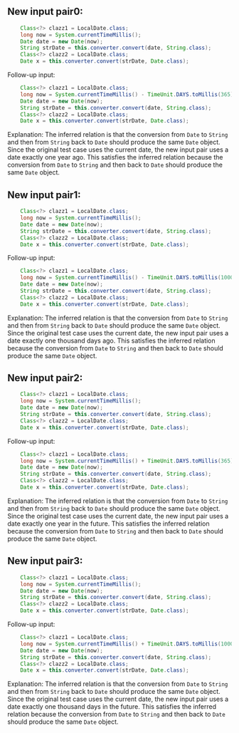 ## New input pair0:
```java
    Class<?> clazz1 = LocalDate.class;
    long now = System.currentTimeMillis();
    Date date = new Date(now);
    String strDate = this.converter.convert(date, String.class);
    Class<?> clazz2 = LocalDate.class;
    Date x = this.converter.convert(strDate, Date.class);
```
Follow-up input:
```java
    Class<?> clazz1 = LocalDate.class;
    long now = System.currentTimeMillis() - TimeUnit.DAYS.toMillis(365);
    Date date = new Date(now);
    String strDate = this.converter.convert(date, String.class);
    Class<?> clazz2 = LocalDate.class;
    Date x = this.converter.convert(strDate, Date.class);
```
Explanation: The inferred relation is that the conversion from `Date` to `String` and then from `String` back to `Date` should produce the same `Date` object. Since the original test case uses the current date, the new input pair uses a date exactly one year ago. This satisfies the inferred relation because the conversion from `Date` to `String` and then back to `Date` should produce the same `Date` object.

## New input pair1:
```java
    Class<?> clazz1 = LocalDate.class;
    long now = System.currentTimeMillis();
    Date date = new Date(now);
    String strDate = this.converter.convert(date, String.class);
    Class<?> clazz2 = LocalDate.class;
    Date x = this.converter.convert(strDate, Date.class);
```
Follow-up input:
```java
    Class<?> clazz1 = LocalDate.class;
    long now = System.currentTimeMillis() - TimeUnit.DAYS.toMillis(1000);
    Date date = new Date(now);
    String strDate = this.converter.convert(date, String.class);
    Class<?> clazz2 = LocalDate.class;
    Date x = this.converter.convert(strDate, Date.class);
```
Explanation: The inferred relation is that the conversion from `Date` to `String` and then from `String` back to `Date` should produce the same `Date` object. Since the original test case uses the current date, the new input pair uses a date exactly one thousand days ago. This satisfies the inferred relation because the conversion from `Date` to `String` and then back to `Date` should produce the same `Date` object.

## New input pair2:
```java
    Class<?> clazz1 = LocalDate.class;
    long now = System.currentTimeMillis();
    Date date = new Date(now);
    String strDate = this.converter.convert(date, String.class);
    Class<?> clazz2 = LocalDate.class;
    Date x = this.converter.convert(strDate, Date.class);
```
Follow-up input:
```java
    Class<?> clazz1 = LocalDate.class;
    long now = System.currentTimeMillis() + TimeUnit.DAYS.toMillis(365);
    Date date = new Date(now);
    String strDate = this.converter.convert(date, String.class);
    Class<?> clazz2 = LocalDate.class;
    Date x = this.converter.convert(strDate, Date.class);
```
Explanation: The inferred relation is that the conversion from `Date` to `String` and then from `String` back to `Date` should produce the same `Date` object. Since the original test case uses the current date, the new input pair uses a date exactly one year in the future. This satisfies the inferred relation because the conversion from `Date` to `String` and then back to `Date` should produce the same `Date` object.

## New input pair3:
```java
    Class<?> clazz1 = LocalDate.class;
    long now = System.currentTimeMillis();
    Date date = new Date(now);
    String strDate = this.converter.convert(date, String.class);
    Class<?> clazz2 = LocalDate.class;
    Date x = this.converter.convert(strDate, Date.class);
```
Follow-up input:
```java
    Class<?> clazz1 = LocalDate.class;
    long now = System.currentTimeMillis() + TimeUnit.DAYS.toMillis(1000);
    Date date = new Date(now);
    String strDate = this.converter.convert(date, String.class);
    Class<?> clazz2 = LocalDate.class;
    Date x = this.converter.convert(strDate, Date.class);
```
Explanation: The inferred relation is that the conversion from `Date` to `String` and then from `String` back to `Date` should produce the same `Date` object. Since the original test case uses the current date, the new input pair uses a date exactly one thousand days in the future. This satisfies the inferred relation because the conversion from `Date` to `String` and then back to `Date` should produce the same `Date` object.
